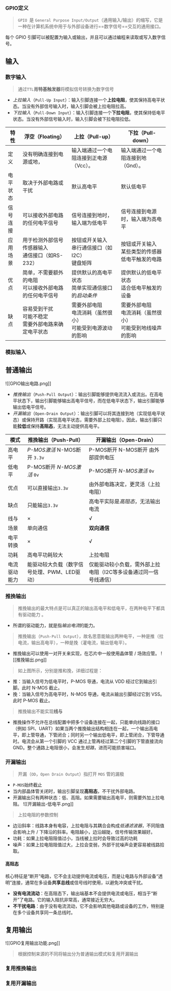 ### GPIO定义
> `GPIO `是 `General Purpose Input/Output`（通用输入/输出）的缩写，它是一种在计算机系统中用于与外部设备进行==数字信号==交互的通用接口。

每个 GPIO 引脚可以被配置为输入或输出，并且可以通过编程来读取或写入数字信号。
## 输入
### 数字输入
> 通过`TTL`**肖特基触发器**将模拟信号转换为数字信号

- *上拉输入*（`Pull-Up Input`）：输入引脚连接一个**上拉电阻**，使其保持高电平状态。当没有外部信号输入时，输入引脚会被上拉电阻拉高。
- *下拉输入*（`Pull-Down Input`）：输入引脚连接一个**下拉电阻**，使其保持低电平状态。当没有外部信号输入时，输入引脚会被下拉电阻拉低。

| 特性   | 浮空（Floating）                       | 上拉（Pull-up）                         | 下拉（Pull-down）                       |
| ---- | ---------------------------------- | ----------------------------------- | ----------------------------------- |
| 定义   | 没有明确连接到电源或地，                       | 输入端通过一个电阻连接到正电源（Vcc）。               | 输入端通过一个电阻连接到地（Gnd）。                 |
| 电平状态 | 取决于外部电路或干扰                         | 默认高电平                               | 默认低电平                               |
| 信号连接 | 可以接收外部电路的任何电平信号                    | 信号连接到地时，输入端为低电平                     | 信号连接到电源时，输入端为高电平                    |
| 应用场景 | 用于检测外部信号<br>传感器输入<br>通信接口（如RS-232） | 按钮或开关输入<br>串行通信接口（如I2C）<br>键盘矩阵     | 按钮或开关输入<br>某些类型的传感器<br>低电平触发的电路     |
| 优点   | 简单，不需要额外的电阻<br>可以接收外部电路的任何电平信号     | 提供默认的高电平状态<br>简单实现通信接口的*启动条件*       | 提供默认的低电平状态<br>适合低电平触发的设备            |
| 缺点   | 容易受到干扰<br>可能不稳定<br>需要外部电路来确定电平状态   | 需要外部电阻<br>电流消耗（虽然很小）<br>可能受到电源波动的影响 | 需要外部电阻<br>电流消耗（虽然很小）<br>可能受到地线噪声的影响 |

### 模拟输入
> 
## 普通输出
![[GPIO输出电路.png]]

- *推挽输出*（`Push-Pull Output`）：输出引脚能够提供电流流入或流出。在高电平状态下，输出引脚能够输出高电平信号，而在低电平状态下，输出引脚能够输出低电平信号。
- *开漏输出*（`Open-Drain Output`）：输出引脚可以将其连接到地（实现低电平状态）或保持开路（实现高电平状态，需要外部上拉电阻）。因此，输出引脚只能**拉低**或保持**高阻态**，无法主动提供高电平。

| 模式     | 推挽输出（Push-Pull）           | 开漏输出（Open-Drain）                   |
| ------ | ------------------------- | ---------------------------------- |
| 高电平    | *P-MOS激活* N-MOS断开 `3.3v`  | P-MOS断开 N-MOS断开 由外部提供电压            |
| 低电平    | P-MOS断开 *N-MOS激活*  `0v`   | P-MOS断开 *N-MOS激活* `0v`             |
| 优点     | 可以直接输出`3.3v`              | 由外部电路决定，更灵活（上拉电阻）                  |
| 缺点     | 只能输出`3.3v`                | 高电平实际是*高阻态*，无法输出电流                 |
| 线与     | ×                         | √                                  |
| 场景     | 单向通信                      | **双向通信**                           |
| 电平转换   | ×                         | √                                  |
| 功耗     | 高电平功耗较大                   | 上拉电阻                               |
| 电流驱动能力 | 能驱动较大负载（数字信号处理、PWM、LED驱动） | 仅能驱动较小负载，需外部上拉电阻（I2C等多设备通过同一信号线通信） |
### 推挽输出
> 推挽输出的最大特点是可以真正的输出高电平和低电平，在两种电平下都具有驱动能力 。

- 所谓的驱动能力，就是指*输出电流*的能力。

> 推挽输出（`Push-Pull Output`），故名思意能输出两种电平，一种是推（拉电流，输出高电平），一种是挽（灌电流，输出低电平）。
- 推挽输出可以使用一对开关来实现，在芯片中一般使用晶体管 / 场效应管。
![[推挽输出.png]]
> 如上图所示，分别是推和挽，详细过程是：

- 推：当输入信号为低电平时，P-MOS 导通，电流从 VDD 经过它到输出引脚。此时 N-MOS 截止。
- 挽：当输入信号为高电平时，N-MOS 导通，电流从输出引脚经过它到 VSS。此时 P-MOS 截止。

> 推挽输出不能实现**线与**
- 推挽操作不允许在总线配置中把多个设备连接在一起，只能单向线路的接口（例如 SPI、UART）如果当两个推挽输出结构相连在一起，一个输出高电平，即上管导通，下管闭合；同时另一个输出低电平，即上管闭合，下管导通时。电流会从第一个引脚的 VCC 通过上管再经过第二个引脚的下管直接流向 GND。整个通路上电阻很小，会发生*短路*，进而可能损害端口。
### 开漏输出
> 开漏（`OD`，`Open Drain Output`）指打开 `MOS` 管的漏极

- `P-MOS`始终截止
- 当内部晶体管关闭时，输出引脚呈现**高阻态**，不干扰外部电路。
- 开漏输出只有两种状态：低、高阻。如果需要输出高电平，则需要外加上拉电阻。
![[开漏输出-低电平.png]]
> 上拉电阻的参数控制

- 边沿斜率：线路本身有电容，上拉电阻与其耦合会构成*低通滤波器*，不同阻值会影响上升 / 下降沿的斜率。电阻越小，边沿越陡，信号传输效果越好。
- 功耗：如果上拉电阻阻值过小，当线被上拉时会导致过高的功耗
- 噪声：如果上拉电阻阻值过大，上拉会变弱，外部干扰噪声会更容易被线路拾取。
#### 高阻态
核心特征是“断开”电路，它不会主动提供电流或电压，而是让电路与外部设备“透明”连接，通常在多设备**共享总线**或信号线时使用，以避免冲突或干扰。

- **没有电流流动**：在高阻态下，输出端基本不会提供电流或电压，相当于“断开”了电路。它的输入阻抗非常高，通常接近无穷大。
- **不干扰电路**：由于没有电流流动，它不会影响其他电路或设备的工作，特别是在多个设备共享同一条总线时。
## 复用输出
![[GPIO复用输出功能.png]]

> 根据控制来源的不同将输出分为普通输出模式和复用开漏输出
### 复用推挽输出
### 复用开漏输出